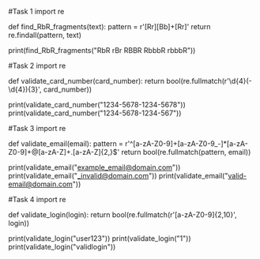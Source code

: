#Task 1
import re

def find_RbR_fragments(text):
    pattern = r'[Rr][Bb]+[Rr]'
    return re.findall(pattern, text)

print(find_RbR_fragments("RbR rBr RBBR RbbbR rbbbR"))

#Task 2
import re

def validate_card_number(card_number):
    return bool(re.fullmatch(r'\d{4}(-\d{4}){3}', card_number))

print(validate_card_number("1234-5678-1234-5678"))
print(validate_card_number("1234-5678-1234-567"))

#Task 3
import re

def validate_email(email):
    pattern = r'^[a-zA-Z0-9]+[a-zA-Z0-9_-]*[a-zA-Z0-9]+@[a-zA-Z]+\.[a-zA-Z]{2,}$'
    return bool(re.fullmatch(pattern, email))

print(validate_email("example_email@domain.com"))
print(validate_email("_invalid@domain.com"))
print(validate_email("valid-email@domain.com"))

#Task 4
import re

def validate_login(login):
    return bool(re.fullmatch(r'[a-zA-Z0-9]{2,10}', login))

print(validate_login("user123"))
print(validate_login("1"))
print(validate_login("validlogin"))
